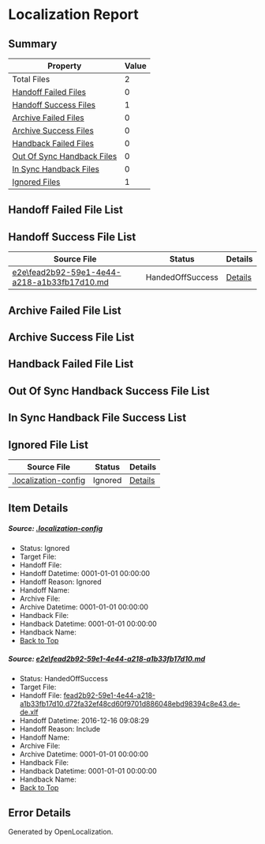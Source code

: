 # <a name='report-top'></a> Localization Report

## Summary
 Property | Value 
 -------- | ----- 
 Total Files | 2
[ Handoff Failed Files ](#handoff-failed-list)| 0
[ Handoff Success Files ](#handoff-success-list)| 1
[ Archive Failed Files ](#archive-failed-list)| 0
[ Archive Success Files ](#archive-success-list)| 0
[ Handback Failed Files ](#handback-failed-list)| 0
[ Out Of Sync Handback Files ](#outofsync-handback-success-list)| 0
[ In Sync Handback Files ](#insync-handback-success-list)| 0
[ Ignored Files ](#ignored-list)| 1

## <a name='handoff-failed-list'></a> Handoff Failed File List

## <a name='handoff-success-list'></a> Handoff Success File List
 Source File | Status | Details 
 ----------- | ------ | ------- 
 [e2e\fead2b92-59e1-4e44-a218-a1b33fb17d10.md](https://github.com/OpenLocalizationTestOrg/ol-test0/blob/02389192015ecf18eae8ee25be28a035eb1e4dc6/e2e/fead2b92-59e1-4e44-a218-a1b33fb17d10.md) | HandedOffSuccess | [Details](#e6111ca710ee93450fd05db73c4709fe7608c2091)

## <a name='archive-failed-list'></a> Archive Failed File List

## <a name='archive-success-list'></a> Archive Success File List

## <a name='handback-failed-list'></a> Handback Failed File List

## <a name='outofsync-handback-success-list'></a> Out Of Sync Handback Success File List

## <a name='insync-handback-success-list'></a> In Sync Handback File Success List

## <a name='ignored-list'></a> Ignored File List
 Source File | Status | Details 
 ----------- | ------ | ------- 
 [.localization-config](https://github.com/OpenLocalizationTestOrg/ol-test0/blob/02389192015ecf18eae8ee25be28a035eb1e4dc6/.localization-config) | Ignored | [Details](#cb0632cf59c1387fc1742bfb9fa3c47f87e2e5c90)

## Item Details
##### <a name='cb0632cf59c1387fc1742bfb9fa3c47f87e2e5c90'></a> Source: [.localization-config](https://github.com/OpenLocalizationTestOrg/ol-test0/blob/02389192015ecf18eae8ee25be28a035eb1e4dc6/.localization-config)
* Status: Ignored
* Target File: 
* Handoff File: 
* Handoff Datetime: 0001-01-01 00:00:00
* Handoff Reason: Ignored
* Handoff Name: 
* Archive File: 
* Archive Datetime: 0001-01-01 00:00:00
* Handback File: 
* Handback Datetime: 0001-01-01 00:00:00
* Handback Name: 
* [Back to Top](#report-top)

##### <a name='e6111ca710ee93450fd05db73c4709fe7608c2091'></a> Source: [e2e\fead2b92-59e1-4e44-a218-a1b33fb17d10.md](https://github.com/OpenLocalizationTestOrg/ol-test0/blob/02389192015ecf18eae8ee25be28a035eb1e4dc6/e2e/fead2b92-59e1-4e44-a218-a1b33fb17d10.md)
* Status: HandedOffSuccess
* Target File: 
* Handoff File: [fead2b92-59e1-4e44-a218-a1b33fb17d10.d72fa32ef48cd60f9701d886048ebd98394c8e43.de-de.xlf](https://github.com/OpenLocalizationTestOrg/ol-test0-handoff/blob/2900512b881e1b997b99fdade70edfee7fb8731e/ol-handoff/OpenLocalizationTestOrg/ol-test0-dede/xinjiang/ht/fead2b92-59e1-4e44-a218-a1b33fb17d10.d72fa32ef48cd60f9701d886048ebd98394c8e43.de-de.xlf)
* Handoff Datetime: 2016-12-16 09:08:29
* Handoff Reason: Include
* Handoff Name: 
* Archive File: 
* Archive Datetime: 0001-01-01 00:00:00
* Handback File: 
* Handback Datetime: 0001-01-01 00:00:00
* Handback Name: 
* [Back to Top](#report-top)


## Error Details

Generated by OpenLocalization.
